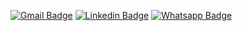 [![Gmail Badge](https://img.shields.io/badge/-Gmail-c14438?style=flat-square&logo=Gmail&logoColor=white&link=mailto:awintiahmed2017@gmail.com)](mailto:awintiahmed2017@gmail.com)
[![Linkedin Badge](https://img.shields.io/badge/-LinkedIn-0e76a8?style=flat-square&logo=Linkedin&logoColor=white)](https://www.linkedin.com/in/ahmed-aouinti-8a6974146/)
[![Whatsapp Badge](https://img.shields.io/badge/-Whatsapp-4CA143?style=flat-square&labelColor=4CA143&logo=whatsapp&logoColor=white&link=https://api.whatsapp.com/send?phone=0021656132172&text=Hello!👋)](https://api.whatsapp.com/send?phone=0021693094444&text=Hello!👋)
